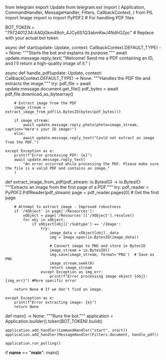 from telegram import Update
from telegram.ext import (
    Application,
    CommandHandler,
    MessageHandler,
    Filters,
    CallbackContext,
)
from PIL import Image
import io
import PyPDF2  # For handling PDF files

BOT_TOKEN = "7972401234:AAGjGkm49oh_4JCy6S1Q3abmKwJ4NdhGZpc"  # Replace with your actual bot token

async def start(update: Update, context: CallbackContext.DEFAULT_TYPE) -> None:
    """Starts the bot and explains its purpose."""
    await update.message.reply_text(
        "Welcome! Send me a PDF containing an ID, and I'll return a high-quality image of it."
    )

async def handle_pdf(update: Update, context: CallbackContext.DEFAULT_TYPE) -> None:
    """Handles the PDF file and extracts the image."""
    try:
        pdf_file = await update.message.document.get_file()
        pdf_bytes = await pdf_file.download_as_bytearray()

        # Extract image from the PDF
        image_stream = extract_image_from_pdf(io.BytesIO(bytes(pdf_bytes)))

        if image_stream:
            await update.message.reply_photo(photo=image_stream, caption="Here's your ID image!")
        else:
            await update.message.reply_text("Could not extract an image from the PDF.")

    except Exception as e:
        print(f"Error processing PDF: {e}")
        await update.message.reply_text(
            "An error occurred while processing the PDF. Please make sure the file is a valid PDF and contains an image."
        )

def extract_image_from_pdf(pdf_stream: io.BytesIO) -> io.BytesIO:
    """Extracts an image from the first page of a PDF."""
    try:
        pdf_reader = PyPDF2.PdfReader(pdf_stream)
        page = pdf_reader.pages[0]  # Get the first page

        # Attempt to extract image - Improved robustness
        if '/XObject' in page['/Resources']:
            xObject = page['/Resources']['/XObject'].resolve()
            for obj in xObject:
                if xObject[obj]['/Subtype'] == '/Image':
                    try:
                        image_data = xObject[obj]._data
                        img = Image.open(io.BytesIO(image_data))

                        # Convert image to PNG and store in BytesIO
                        image_stream = io.BytesIO()
                        img.save(image_stream, format='PNG')  # Save as PNG
                        image_stream.seek(0)
                        return image_stream
                    except Exception as img_err:
                        print(f"Error processing image object {obj}: {img_err}") #More specific error

        return None # If we don't find an image.

    except Exception as e:
        print(f"Error extracting image: {e}")
        return None

def main() -> None:
    """Runs the bot."""
    application = Application.builder().token(BOT_TOKEN).build()

    application.add_handler(CommandHandler("start", start))
    application.add_handler(MessageHandler(Filters.document, handle_pdf))

    application.run_polling()

if __name__ == "__main__":
    main()
